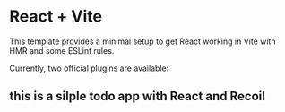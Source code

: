 # React + Vite

This template provides a minimal setup to get React working in Vite with HMR and some ESLint rules.

Currently, two official plugins are available:


## this is a silple todo app with React and Recoil 
